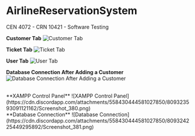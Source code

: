 # AirlineReservationSystem
CEN 4072 - CRN 10421 - Software Testing


**Customer Tab**
![Customer Tab](https://cdn.discordapp.com/attachments/558430444581027850/809321397943140352/Screenshot_376.png)


**Ticket Tab**
![Ticket Tab](https://cdn.discordapp.com/attachments/558430444581027850/809321514591060019/Screenshot_377.png)


**User Tab**
![User Tab](https://cdn.discordapp.com/attachments/558430444581027850/809321552398385172/Screenshot_378.png)


**Database Connection After Adding a Customer**
![Database Connection After Adding a Customer](https://cdn.discordapp.com/attachments/558430444581027850/809321611186143242/Screenshot_379.png)

</br>
**XAMPP Control Panel**
![XAMPP Control Panel](https://cdn.discordapp.com/attachments/558430444581027850/809323593091121162/Screenshot_380.png)

</br>
**Database Connection**
![Database Connection](https://cdn.discordapp.com/attachments/558430444581027850/809324225449295892/Screenshot_381.png)

